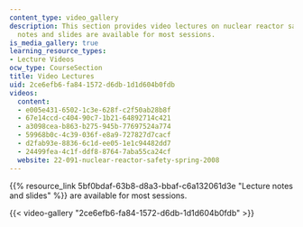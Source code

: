 ```yaml
---
content_type: video_gallery
description: This section provides video lectures on nuclear reactor safety. Lecture
  notes and slides are available for most sessions.
is_media_gallery: true
learning_resource_types:
- Lecture Videos
ocw_type: CourseSection
title: Video Lectures
uid: 2ce6efb6-fa84-1572-d6db-1d1d604b0fdb
videos:
  content:
  - e005e431-6502-1c3e-628f-c2f50ab28b8f
  - 67e14ccd-c404-90c7-1b21-64892714c421
  - a3098cea-b863-b275-945b-77697524a774
  - 59968b0c-4c39-036f-e8a9-727827d7cacf
  - d2fab93e-8836-6c1d-ee05-1e1c94482dd7
  - 24499fea-4c1f-ddf8-8764-7aba55ca24cf
  website: 22-091-nuclear-reactor-safety-spring-2008
---
```


{{% resource_link 5bf0bdaf-63b8-d8a3-bbaf-c6a132061d3e "Lecture notes and slides" %}} are available for most sessions.

{{< video-gallery "2ce6efb6-fa84-1572-d6db-1d1d604b0fdb" >}}

